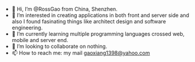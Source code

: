 - 👋 Hi, I’m @RossGao from China, Shenzhen.
- 👀 I’m interested in creating applications in both front and server side and also I found fasinating things like architect design and software engineering.
- 🌱 I’m currently learning multiple programming languages crossed web, mobile and server end.
- 💞️ I’m looking to collaborate on nothing.
- 📫 How to reach me: my mail gaoxiang1398@yahoo.com

<!---
RossGao/RossGao is a ✨ special ✨ repository because its `README.md` (this file) appears on your GitHub profile.
You can click the Preview link to take a look at your changes.
--->
